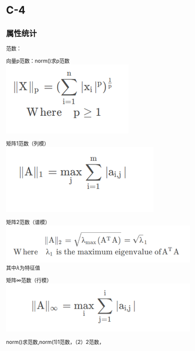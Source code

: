 # C-4
## 属性统计
范数：   

向量p范数：norm()求p范数  
![](./picture/1716473087404.png)  

矩阵1范数（列模）  
![](./picture/1716473127960.png)  

矩阵2范数（谱模）   
![](./picture/1716473189743.png)   
其中$\lambda$为特征值  

矩阵$\infty$范数（行模）  
![](./picture/1716473399763.png)  



norm()求范数,norm(1)1范数，（2）2范数，
